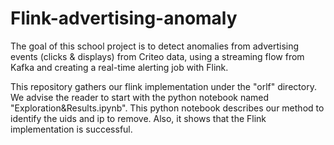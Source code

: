 # Flink-advertising-anomaly

The goal of this school project is to detect anomalies from advertising events (clicks & displays) from Criteo data, using a streaming flow from Kafka and creating a real-time alerting job with Flink.

This repository gathers our flink implementation under the "orlf" directory. 
We advise the reader to start with the python notebook named "Exploration&Results.ipynb". This python notebook describes our method to identify the uids and ip to remove. Also, it shows that the Flink implementation is successful.
